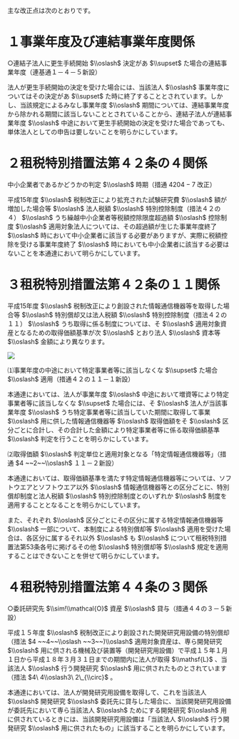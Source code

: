 主な改正点は次のとおりです。

# １事業年度及び連結事業年度関係

○連結子法人に更生手続開始 $\\oslash$ 決定があ $\\supset$ た場合の連結事業年度（連基通１－４－５新設）

法人が更生手続開始の決定を受けた場合には、当該法人 $\\oslash$ 事業年度についてはその決定があ $\\supset$ た時に終了することとされています。しかし、当該規定によるみなし事業年度 $\\oslash$ 期間については、連結事業年度から除かれる期間に該当しないこととされていることから、連結子法人が連結事業年度 $\\oslash$ 中途において更生手続開始の決定を受けた場合であっても、単体法人としての申告は要しないことを明らかにしています。

# ２租税特別措置法第４２条の４関係

中小企業者であるかどうかの判定 $\\oslash$ 時期（措通 $4204-7$ 改正）

平成15年度 $\\oslash$ 税制改正により拡充された試験研究費 $\\oslash$ 額が増加した場合等 $\\oslash$ 法人税額 $\\oslash$ 特別控除制度（措法４２の４） $\\oslash$ うち繰越中小企業者等税額控除限度超過額 $\\oslash$ 控除制度 $\\oslash$ 適用対象法人については、その超過額が生じた事業年度終了 $\\oslash$ 時において中小企業者に該当する必要がありますが、実際に税額控除を受ける事業年度終了 $\\oslash$ 時においても中小企業者に該当する必要はないことを本通達において明らかにしています。

# ３租税特別措置法第４２条の１１関係

平成15年度 $\\oslash$ 税制改正により創設された情報通信機器等を取得した場合等 $\\oslash$ 特別償却又は法人税額 $\\oslash$ 特別控除制度（措法４２の１１） $\\oslash$ うち取得に係る制度については、そ $\\oslash$ 適用対象資産となるための取得価額基準が次 $\\oslash$ とおり法人 $\\oslash$ 資本等 $\\oslash$ 金額により異なります。

![](https://www.nta.go.jp/tmp/b7779d5a-7cef-44e3-a3f4-a94db21954fa/images/2b763b5a74397c0c99c52851a1cd43a285a874720a01343ce10daf7640f8f1b6.jpg)

⑴事業年度の中途において特定事業者等に該当しなくな $\\supset$ た場合 $\\oslash$ 適用（措通４２の１１－１新設）

本通達においては、法人が事業年度 $\\oslash$ 中途において増資等により特定事業者等に該当しなくな $\\supset$ た場合には、そ $\\oslash$ 法人が当該事業年度 $\\oslash$ うち特定事業者等に該当していた期間に取得して事業 $\\oslash$ 用に供した情報通信機器等 $\\oslash$ 取得価額をそ $\\oslash$ 区分ごとに合計し、その合計した金額により特定事業者等に係る取得価額基準 $\\oslash$ 判定を行うことを明らかにしています。

⑵取得価額 $\\oslash$ 判定単位と適用対象となる「特定情報通信機器等」（措通 $4 ~~2~~\\oslash$ １１－２新設）

本通達においては、取得価額基準を満たす特定情報通信機器等については、ソフトウエアとソフトウエア以外 $\\oslash$ 情報通信機器等との区分ごとに、特別償却制度と法人税額 $\\oslash$ 特別控除制度とのいずれか $\\oslash$ 制度を適用することとなることを明らかにしています。

また、それぞれ $\\oslash$ 区分ごとにその区分に属する特定情報通信機器等 $\\oslash$ 一部について、本制度による特別償却等 $\\oslash$ 適用を受けた場合は、各区分に属するそれ以外 $\\oslash$ も $\\oslash$ について租税特別措置法第53条各号に掲げるその他 $\\oslash$ 特別償却等 $\\oslash$ 規定を適用することはできないことを併せて明らかにしています。

# ４租税特別措置法第４４条の３関係

○委託研究先 $\\sim!\\mathcal{O}$ 資産 $\\oslash$ 貸与（措通４４の３－５新設）

平成１５年度 $\\oslash$ 税制改正により創設された開発研究用設備の特別償却（措法 $4 ~~4~~\\oslash ~~3~~)\\oslash$ 適用対象資産は、専ら開発研究 $\\oslash$ 用に供される機械及び装置等（開発研究用設備）で平成１５年１月１日から平成１８年３月３１日までの期間内に法人が取得 $\\mathsf{L}$ 、当該法人 $\\oslash$ 行う開発研究 $\\oslash$ 用に供されたものとされています（措法 $4\ 4\\oslash3\ 2\_{\\circ}$ 。

本通達においては、法人が開発研究用設備を取得して、これを当該法人 $\\oslash$ 開発研究 $\\oslash$ 委託先に貸与した場合に、当該開発研究用設備が委託先において専ら当該法人 $\\oslash$ ためにする開発研究 $\\oslash$ 用に供されているときには、当該開発研究用設備は「当該法人 $\\oslash$ 行う開発研究 $\\oslash$ 用に供されたもの」に該当することを明らかにしています。